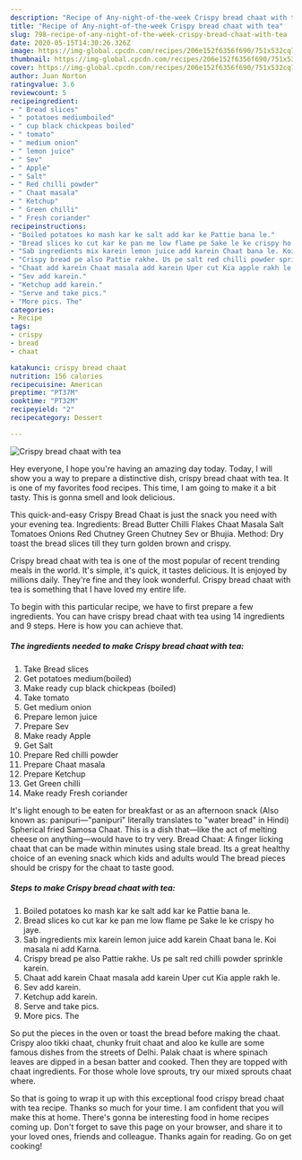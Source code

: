 ```yaml
---
description: "Recipe of Any-night-of-the-week Crispy bread chaat with tea"
title: "Recipe of Any-night-of-the-week Crispy bread chaat with tea"
slug: 798-recipe-of-any-night-of-the-week-crispy-bread-chaat-with-tea
date: 2020-05-15T14:30:26.326Z
image: https://img-global.cpcdn.com/recipes/206e152f6356f690/751x532cq70/crispy-bread-chaat-with-tea-recipe-main-photo.jpg
thumbnail: https://img-global.cpcdn.com/recipes/206e152f6356f690/751x532cq70/crispy-bread-chaat-with-tea-recipe-main-photo.jpg
cover: https://img-global.cpcdn.com/recipes/206e152f6356f690/751x532cq70/crispy-bread-chaat-with-tea-recipe-main-photo.jpg
author: Juan Norton
ratingvalue: 3.6
reviewcount: 5
recipeingredient:
- " Bread slices"
- " potatoes mediumboiled"
- " cup black chickpeas boiled"
- " tomato"
- " medium onion"
- " lemon juice"
- " Sev"
- " Apple"
- " Salt"
- " Red chilli powder"
- " Chaat masala"
- " Ketchup"
- " Green chilli"
- " Fresh coriander"
recipeinstructions:
- "Boiled potatoes ko mash kar ke salt add kar ke Pattie bana le."
- "Bread slices ko cut kar ke pan me low flame pe Sake le ke crispy ho jaye."
- "Sab ingredients mix karein lemon juice add karein Chaat bana le. Koi masala ni add Karna."
- "Crispy bread pe also Pattie rakhe. Us pe salt red chilli powder sprinkle karein."
- "Chaat add karein Chaat masala add karein Uper cut Kia apple rakh le."
- "Sev add karein."
- "Ketchup add karein."
- "Serve and take pics."
- "More pics. The"
categories:
- Recipe
tags:
- crispy
- bread
- chaat

katakunci: crispy bread chaat 
nutrition: 156 calories
recipecuisine: American
preptime: "PT37M"
cooktime: "PT32M"
recipeyield: "2"
recipecategory: Dessert

---
```



![Crispy bread chaat with tea](https://img-global.cpcdn.com/recipes/206e152f6356f690/751x532cq70/crispy-bread-chaat-with-tea-recipe-main-photo.jpg)

Hey everyone, I hope you're having an amazing day today. Today, I will show you a way to prepare a distinctive dish, crispy bread chaat with tea. It is one of my favorites food recipes. This time, I am going to make it a bit tasty. This is gonna smell and look delicious.

This quick-and-easy Crispy Bread Chaat is just the snack you need with your evening tea. Ingredients: Bread Butter Chilli Flakes Chaat Masala Salt Tomatoes Onions Red Chutney Green Chutney Sev or Bhujia. Method: Dry toast the bread slices till they turn golden brown and crispy.

Crispy bread chaat with tea is one of the most popular of recent trending meals in the world. It's simple, it's quick, it tastes delicious. It is enjoyed by millions daily. They're fine and they look wonderful. Crispy bread chaat with tea is something that I have loved my entire life.


To begin with this particular recipe, we have to first prepare a few ingredients. You can have crispy bread chaat with tea using 14 ingredients and 9 steps. Here is how you can achieve that.

##### The ingredients needed to make Crispy bread chaat with tea:

1. Take  Bread slices
1. Get  potatoes medium(boiled)
1. Make ready  cup black chickpeas (boiled)
1. Take  tomato
1. Get  medium onion
1. Prepare  lemon juice
1. Prepare  Sev
1. Make ready  Apple
1. Get  Salt
1. Prepare  Red chilli powder
1. Prepare  Chaat masala
1. Prepare  Ketchup
1. Get  Green chilli
1. Make ready  Fresh coriander


It&#39;s light enough to be eaten for breakfast or as an afternoon snack (Also known as: panipuri—&#34;panipuri&#34; literally translates to &#34;water bread&#34; in Hindi) Spherical fried Samosa Chaat. This is a dish that—like the act of melting cheese on anything—would have to try very. Bread Chaat: A finger licking chaat that can be made within minutes using stale bread. Its a great healthy choice of an evening snack which kids and adults would The bread pieces should be crispy for the chaat to taste good. 

##### Steps to make Crispy bread chaat with tea:

1. Boiled potatoes ko mash kar ke salt add kar ke Pattie bana le.
1. Bread slices ko cut kar ke pan me low flame pe Sake le ke crispy ho jaye.
1. Sab ingredients mix karein lemon juice add karein Chaat bana le. Koi masala ni add Karna.
1. Crispy bread pe also Pattie rakhe. Us pe salt red chilli powder sprinkle karein.
1. Chaat add karein Chaat masala add karein Uper cut Kia apple rakh le.
1. Sev add karein.
1. Ketchup add karein.
1. Serve and take pics.
1. More pics. The


So put the pieces in the oven or toast the bread before making the chaat. Crispy aloo tikki chaat, chunky fruit chaat and aloo ke kulle are some famous dishes from the streets of Delhi. Palak chaat is where spinach leaves are dipped in a besan batter and cooked. Then they are topped with chaat ingredients. For those whole love sprouts, try our mixed sprouts chaat where. 

So that is going to wrap it up with this exceptional food crispy bread chaat with tea recipe. Thanks so much for your time. I am confident that you will make this at home. There's gonna be interesting food in home recipes coming up. Don't forget to save this page on your browser, and share it to your loved ones, friends and colleague. Thanks again for reading. Go on get cooking!
